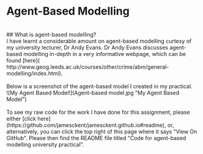 # Agent-Based Modelling
<br>
## What is agent-based modelling?
<br>
I have learnt a considerable amount on agent-based modelling curtesy of my university lecturer, Dr Andy Evans. Dr Andy Evans discusses agent-based modelling in-depth in a very informative webpage, which can be found [here]( http://www.geog.leeds.ac.uk/courses/other/crime/abm/general-modelling/index.html).
<br>
<br>
Below is a screenshot of the agent-based model I created in my practical.
<br>
![My Agent Based Model!](Agent-based model.jpg "My Agent Based Model")
<br>
<br>
To see my raw code for the work I have done for this assignment, please either [click here](https://github.com/jamesckent/jamesckent.github.io#readme), or, alternatively, you can click the top right of this page where it says "View On GitHub". Please then find the README file titled "Code for agent-based modelling university practical".